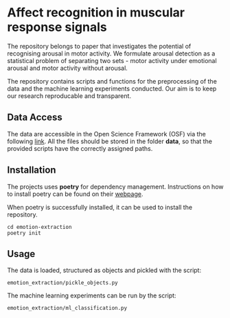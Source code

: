 # Affect recognition in muscular response signals
The repository belongs to paper that investigates the potential of recognising arousal in motor activity. 
We formulate arousal detection as a statistical problem of separating two sets - motor activity under emotional arousal and motor activity without arousal. 

The repository contains scripts and functions for the preprocessing of the data and the machine learning experiments conducted. 
Our aim is to keep our research reproducable and transparent. 

## Data Access 
The data are accessible in the Open Science Framework (OSF) via the following [link](https://osf.io/txnqp/). 
All the files should be stored in the folder **data**, so that the provided scripts have the correctly assigned paths. 

## Installation
The projects uses **poetry** for dependency management. Instructions on how to install poetry can be found on their [webpage](https://python-poetry.org/docs/#installation). 

When poetry is successfully installed, it can be used to install the repository. 
```
cd emotion-extraction
poetry init
```

## Usage 
The data is loaded, structured as objects and pickled with the script:

```
emotion_extraction/pickle_objects.py
```

The machine learning experiments can be run by the script:

```
emotion_extraction/ml_classification.py
```



